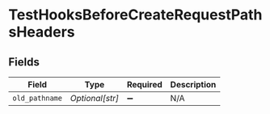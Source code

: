 # TestHooksBeforeCreateRequestPathsHeaders


## Fields

| Field              | Type               | Required           | Description        |
| ------------------ | ------------------ | ------------------ | ------------------ |
| `old_pathname`     | *Optional[str]*    | :heavy_minus_sign: | N/A                |